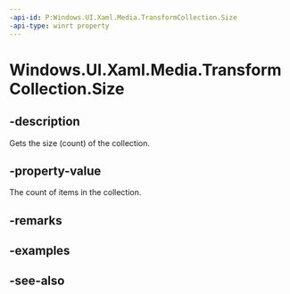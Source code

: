 ```yaml
---
-api-id: P:Windows.UI.Xaml.Media.TransformCollection.Size
-api-type: winrt property
---
```


<!-- Property syntax
public uint Size { get; }
-->

# Windows.UI.Xaml.Media.TransformCollection.Size

## -description
Gets the size (count) of the collection.



## -property-value
The count of items in the collection.

## -remarks

## -examples

## -see-also
